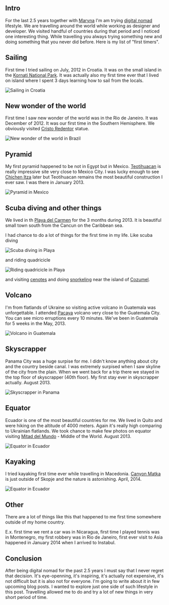 <!--
name: First timers
description: What I did first time in my life while travelling around the world
author: Anton Podviaznikov
author_email: anton@hashobject.com
author_url: http://twitter.com/podviaznikov
author_github: podviaznikov
author_twitter: podviaznikov
author_avatar: /images/anton-avatar.png
location: Ohrid, Macedonia
date_created: 2014-04-26
date_modified: 2014-04-26
date_published: 2014-04-26
headline:
in_language: en
keywords: digital nomads, travel
discussion_url: https://github.com/hashobject/blog.hashobject.com/issues/16
canonical_url: http://blog.hashobject.com/first-timers
-->
## Intro

For the last 2.5 years together with [Maryna](http://twitter.com/m_aleksandrova) I'm  am trying
[digital nomad](http://en.wikipedia.org/wiki/Digital_nomad) lifestyle. We are travelling around the world while
working as designer and developer. We visited handful of countries during that period and I noticed one interesting thing.
While travelling you always trying something new and doing something that you never did before.
Here is my list of "first timers".

## Sailing

First time I tried sailing on July, 2012 in Croatia. It was on the small island in the [Kornati National Park](http://en.wikipedia.org/wiki/Kornati). It was actually also my first time ever that I lived on island where I spent 3 days learning how to sail from the locals.

![Sailing in Croatia](/images/croatia-sailing.jpg)

## New wonder of the world

First time I saw new wonder of the world was in the Rio de Janeiro. It was December of 2012. It was our first time in the Southern Hemisphere. We obviously visited [Cristo Redentor](http://en.wikipedia.org/wiki/Christ_the_Redeemer_(statue)) statue.

![New wonder of the world in Brazil](/images/rio-new-wonder.jpg)

## Pyramid

My first pyramid happened to be not in Egypt but in Mexico. [Teotihuacan](http://en.wikipedia.org/wiki/Teotihuacan) is really impressive site very close to Mexico City.
I was lucky enough to see [Chichen Itza](http://en.wikipedia.org/wiki/Chichen_Itza) later but
Teotihuacan remains the most beautiful construction I ever saw. I was there in January 2013.

![Pyramid in Mexico](/images/mexico-pyramid.jpg)

## Scuba diving and other things

We lived in th [Playa del Carmen](http://en.wikipedia.org/wiki/Playa_del_Carmen) for the 3 months during 2013.
It is beautiful small town south from the Cancun on the Caribbean sea.

I had chance to do a lot of things for the first time in my life. Like scuba diving


![Scuba diving in Playa](/images/playa-scuba-diving.jpg)

and riding quadricicle

![Riding quadricicle in Playa](/images/playa-quadricycle.jpg)

and visiting [cenotes](http://en.wikipedia.org/wiki/Cenote) and doing [snorkeling](http://en.wikipedia.org/wiki/Snorkeling) near the island of [Cozumel](http://en.wikipedia.org/wiki/Cozumel).

## Volcano

I'm from flatlands of Ukraine so visiting active volcano in Guatemala was unforgettable. I attended
[Pacaya](http://en.wikipedia.org/wiki/Pacaya) volcano very close to the Guatemala City. You can see micro erruptions every 10 minutes. We've been in Guatemala for 5 weeks in the May, 2013.

![Volcano in Guatemala](/images/guatemala-volcano.jpg)

## Skyscrapper

Panama City was a huge surpise for me. I didn't know anything about city and the country beside canal.
I was extremely surpised when I saw skyline of the city from the plain. When we went back for a trip there we stayed in the top floor of skyscrapper (40th floor). My first stay ever in skyscrapper actually. August 2013.

![Skyscrapper in Panama](/images/panama-skyscraper.jpg)


## Equator

Ecuador is one of the most beautiful countries for me. We lived in Quito and were hiking on the altitude
of 4000 meters. Again it's really high comparing to Ukrainian flatlands. We took chance to make few photos on
equator visiting [Mitad del Mundo](http://en.wikipedia.org/wiki/Ciudad_Mitad_del_Mundo) - Middle of the World. August 2013.

![Equator in Ecuador](/images/ecuador-equator.jpg)


## Kayaking

I tried kayaking first time ever while travelling in Macedonia. [Canyon Matka](http://en.wikipedia.org/wiki/Matka_Canyon) is just outside of Skopje and the nature is
astonishing. April, 2014.

![Equator in Ecuador](/images/skopje-kayaking.jpg)

## Other

There are a lot of things like this that happened to me first time somewhere outside of my home country.

E.x. first time we rent a car was in Nicaragua, first time I played tennis was in Montenegro, my first robbery
was in Rio de Janeiro, first ever visit to Asia happened in January 2014 when I arrived to Instabul.

## Conclusion

After being digital nomad for the past 2.5 years I must say that I never regret that decision. It's eye-openning,
it's inspiring, it's actually not expensive, it's not difficult but it is also not for everyone. I'm going to write about it in few upcoming blog posts. I wanted to explore just one side of such lifestyle in this post.
Travelling allowed me to do and try a lot of new things in very short period of time.
